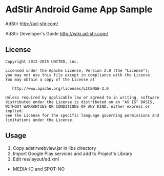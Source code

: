 AdStir Android Game App Sample
=========================
AdStir
 http://ad-stir.com/

AdStir Developer's Guide
 http://wiki.ad-stir.com/

License
----------------
    Copyright 2012-2015 UNITED, inc.

    Licensed under the Apache License, Version 2.0 (the "License");
    you may not use this file except in compliance with the License.
    You may obtain a copy of the License at

       http://www.apache.org/licenses/LICENSE-2.0

    Unless required by applicable law or agreed to in writing, software
    distributed under the License is distributed on an "AS IS" BASIS,
    WITHOUT WARRANTIES OR CONDITIONS OF ANY KIND, either express or implied.
    See the License for the specific language governing permissions and
    limitations under the License.

Usage
----------------
1. Copy adstirwebview.jar in libs directory
2. Import Google Play services and add to Project's Library
3. Edit res/layout/ad.xml
 * MEDIA-ID and SPOT-NO


